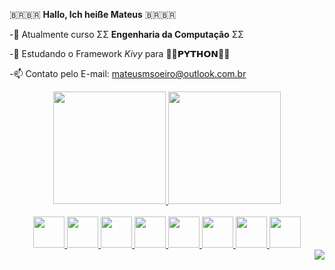 🇧🇷🇧🇷 **Hallo, Ich heiße Mateus** 🇧🇷🇧🇷

-🔭 Atualmente curso ΣΣ **Engenharia da Computação** ΣΣ

-🌱 Estudando o Framework *Kivy* para 🐍🐍𝗣𝗬𝗧𝗛𝗢𝗡🐍🐍

-📫 Contato pelo E-mail: mateusmsoeiro@outlook.com.br 

<!-- Dankeschön Rafaella Ballerini -->

<div align="center">
  <a href ="https://github.com/Mateus-M-Soeiro">
  <img height="180em" src="https://github-readme-stats.vercel.app/api?username=Mateus-M-Soeiro&show_icons=true&theme=graywhite&include_all_commits=true&count_private=true"/>
  <img height="180em" src="https://github-readme-stats.vercel.app/api/top-langs/?username=Mateus-M-Soeiro&layout=compact&langs_count=7&theme=graywhite"/>
</div> 
<div  align="center" style="display": inline_block"><br>
	<img height="50" width="50" src="https://cdn.jsdelivr.net/gh/devicons/devicon/icons/c/c-line.svg" />
	<img height="50" width="50" src="https://cdn.jsdelivr.net/gh/devicons/devicon/icons/cplusplus/cplusplus-original.svg" />
	<img height="50" width="50" src="https://cdn.jsdelivr.net/gh/devicons/devicon/icons/csharp/csharp-original.svg" />
	<img height="50" width="50" src="https://cdn.jsdelivr.net/gh/devicons/devicon/icons/arduino/arduino-original.svg" />
	<img height="50" width="50" src="https://cdn.jsdelivr.net/gh/devicons/devicon/icons/html5/html5-original.svg" />
	<img height="50" width="50" src="https://cdn.jsdelivr.net/gh/devicons/devicon/icons/css3/css3-original.svg" />
	<img height="50" width="50" src="https://cdn.jsdelivr.net/gh/devicons/devicon/icons/matlab/matlab-line.svg" />
	<img height="50" width="50" src="https://cdn.jsdelivr.net/gh/devicons/devicon/icons/python/python-original.svg" />

</div>
<div  align="right"> 
  <a href="https://www.linkedin.com/in/mateus-malheiros-soeiro-0b1327219/" target="_blank"><img src="https://img.shields.io/badge/LinkedIn-0077B5?style=for-the-badge&logo=linkedin&logoColor=white" target="_blank"></a>
 
</div>
